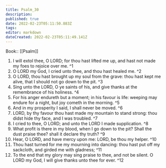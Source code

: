 ```yaml
---
title: Psalm_30
description: 
published: true
date: 2022-02-23T05:11:50.883Z
tags: 
editor: markdown
dateCreated: 2022-02-23T05:11:49.141Z
---
```


 Book:: [[Psalm]]
 1. I will extol thee, O LORD; for thou hast lifted me up, and hast not made my foes to rejoice over me. ^1
 2. O LORD my God, I cried unto thee, and thou hast healed me. ^2
 3. O LORD, thou hast brought up my soul from the grave: thou hast kept me alive, that I should not go down to the pit. ^3
 4. Sing unto the LORD, O ye saints of his, and give thanks at the remembrance of his holiness. ^4
 5. For his anger endureth but a moment; in his favour is life: weeping may endure for a night, but joy cometh in the morning. ^5
 6. And in my prosperity I said, I shall never be moved. ^6
 7. LORD, by thy favour thou hast made my mountain to stand strong: thou didst hide thy face, and I was troubled. ^7
 8. I cried to thee, O LORD; and unto the LORD I made supplication. ^8
 9. What profit is there in my blood, when I go down to the pit? Shall the dust praise thee? shall it declare thy truth? ^9
 10. Hear, O LORD, and have mercy upon me: LORD, be thou my helper. ^10
 11. Thou hast turned for me my mourning into dancing: thou hast put off my sackcloth, and girded me with gladness; ^11
 12. To the end that my glory may sing praise to thee, and not be silent. O LORD my God, I will give thanks unto thee for ever. ^12
